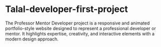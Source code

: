 # Talal-developer-first-project
The Professor Mentor Developer project is a responsive and animated portfolio-style website designed to represent a professional developer or mentor. It highlights expertise, creativity, and interactive elements with a modern design approach.
